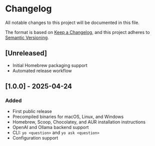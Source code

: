 # Changelog

All notable changes to this project will be documented in this file.

The format is based on [Keep a Changelog](https://keepachangelog.com/en/1.0.0/),
and this project adheres to [Semantic Versioning](https://semver.org/spec/v2.0.0.html).

## [Unreleased]
- Initial Homebrew packaging support
- Automated release workflow

## [1.0.0] - 2025-04-24
### Added
- First public release
- Precompiled binaries for macOS, Linux, and Windows
- Homebrew, Scoop, Chocolatey, and AUR installation instructions
- OpenAI and Ollama backend support
- CLI: `yo <question>` and `yo ask <question>`
- Configuration support
